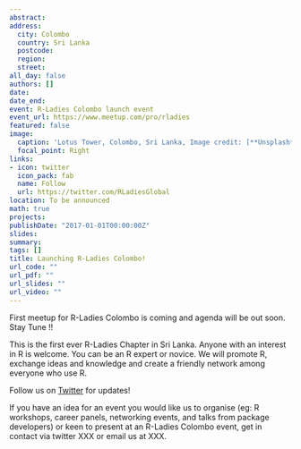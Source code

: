 ```yaml
---
abstract:
address:
  city: Colombo
  country: Sri Lanka
  postcode: 
  region: 
  street: 
all_day: false
authors: []
date: 
date_end:
event: R-Ladies Colombo launch event
event_url: https://www.meetup.com/pro/rladies
featured: false
image:
  caption: 'Lotus Tower, Colombo, Sri Lanka, Image credit: [**Unsplash**](https://unsplash.com/photos/9PPYa3LK6II)'
  focal_point: Right
links:
- icon: twitter
  icon_pack: fab
  name: Follow
  url: https://twitter.com/RLadiesGlobal
location: To be announced
math: true
projects:
publishDate: "2017-01-01T00:00:00Z"
slides: 
summary: 
tags: []
title: Launching R-Ladies Colombo! 
url_code: ""
url_pdf: ""
url_slides: ""
url_video: ""
---
```


First meetup for R-Ladies Colombo is coming and agenda will be out soon. Stay Tune !!

This is the first ever R-Ladies Chapter in Sri Lanka. Anyone with an interest in R is welcome. You can be an R expert or novice. We will promote R, exchange ideas and knowledge and create a friendly network among everyone who use R.

Follow us on [Twitter](https://twitter.com/RLadiesGlobal) for updates!

If you have an idea for an event you would like us to organise (eg: R workshops, career panels, networking events, and talks from package developers) or keen to present at an R-Ladies Colombo event, get in contact via twitter XXX or email us at XXX.